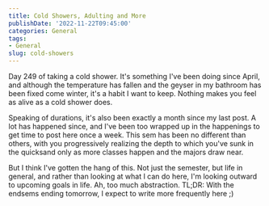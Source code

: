 ```yaml
---
title: Cold Showers, Adulting and More
publishDate: '2022-11-22T09:45:00'
categories: General
tags:
- General
slug: cold-showers
---
```


Day 249 of taking a cold shower. It's something I've been doing since April, 
and although the temperature has fallen and the geyser in my bathroom has been
fixed come winter, it's a habit I want to keep. Nothing makes you feel as alive
as a cold shower does.

Speaking of durations, it's also been exactly a month since my last post. A lot 
has happened since, and I've been too wrapped up in the happenings to get time 
to post here once a week. This sem has been no different than others, with you 
progressively realizing the depth to which you've sunk in the quicksand only as
more classes happen and the majors draw near.

But I think I've gotten the hang of this. Not just the semester, but life in 
general, and rather than looking at what I can do here, I'm looking outward to 
upcoming goals in life. Ah, too much abstraction. TL;DR: With the endsems 
ending tomorrow, I expect to write more frequently here ;)
